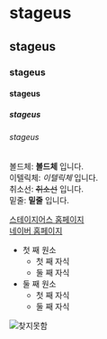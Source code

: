 # stageus
## stageus
### stageus
#### stageus
##### stageus
###### stageus

볼드체: **볼드체** 입니다.  
이텔릭체: *이텔릭체* 입니다.  
취소선: ~~취소선~~ 입니다.  
밑줄: __밑줄__ 입니다.  

[스테이지어스 홈페이지](https://stageus.co.kr)  
[네이버 홈페이지](https://naver.com)  

- 첫 째 원소
    - 첫 째 자식
    - 둘 째 자식
- 둘 째 원소
    - 첫 째 자식
    - 둘 째 자식

![찾지못함](https://ssl.pstatic.net/tveta/libs/1354/1354359/8f235b6fa848a93a70f9_20210914120720804.jpg)